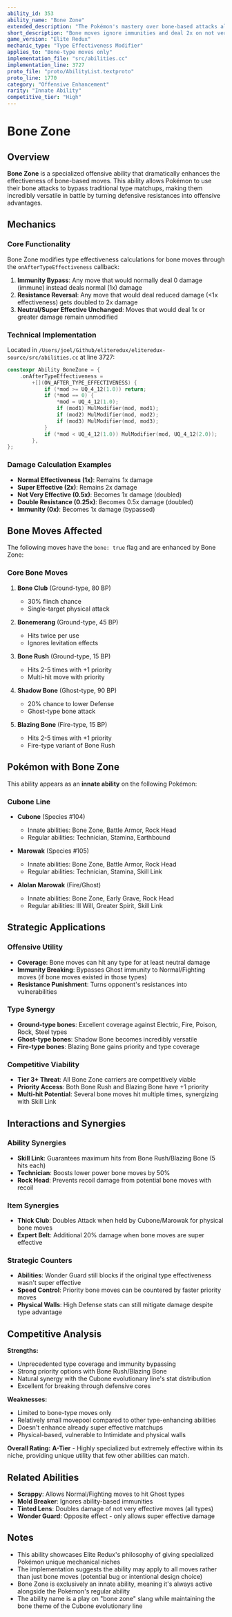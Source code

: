 ```yaml
---
ability_id: 353
ability_name: "Bone Zone"
extended_description: "The Pokémon's mastery over bone-based attacks allows them to pierce through all defenses. Bone moves ignore type immunities completely and deal double damage when they would normally be not very effective, turning weaknesses into strengths and making Cubone line extremely versatile."
short_description: "Bone moves ignore immunities and deal 2x on not very effective."
game_version: "Elite Redux"
mechanic_type: "Type Effectiveness Modifier"
applies_to: "Bone-type moves only"
implementation_file: "src/abilities.cc"
implementation_line: 3727
proto_file: "proto/AbilityList.textproto"
proto_line: 1770
category: "Offensive Enhancement"
rarity: "Innate Ability"
competitive_tier: "High"
---
```


# Bone Zone

## Overview

**Bone Zone** is a specialized offensive ability that dramatically enhances the effectiveness of bone-based moves. This ability allows Pokémon to use their bone attacks to bypass traditional type matchups, making them incredibly versatile in battle by turning defensive resistances into offensive advantages.

## Mechanics

### Core Functionality

Bone Zone modifies type effectiveness calculations for bone moves through the `onAfterTypeEffectiveness` callback:

1. **Immunity Bypass**: Any move that would normally deal 0 damage (immune) instead deals normal (1x) damage
2. **Resistance Reversal**: Any move that would deal reduced damage (<1x effectiveness) gets doubled to 2x damage
3. **Neutral/Super Effective Unchanged**: Moves that would deal 1x or greater damage remain unmodified

### Technical Implementation

Located in `/Users/joel/Github/eliteredux/eliteredux-source/src/abilities.cc` at line 3727:

```cpp
constexpr Ability BoneZone = {
    .onAfterTypeEffectiveness =
        +[](ON_AFTER_TYPE_EFFECTIVENESS) {
            if (*mod >= UQ_4_12(1.0)) return;
            if (*mod == 0) {
                *mod = UQ_4_12(1.0);
                if (mod1) MulModifier(mod, mod1);
                if (mod2) MulModifier(mod, mod2);
                if (mod3) MulModifier(mod, mod3);
            }
            if (*mod < UQ_4_12(1.0)) MulModifier(mod, UQ_4_12(2.0));
        },
};
```

### Damage Calculation Examples

- **Normal Effectiveness (1x)**: Remains 1x damage
- **Super Effective (2x)**: Remains 2x damage  
- **Not Very Effective (0.5x)**: Becomes 1x damage (doubled)
- **Double Resistance (0.25x)**: Becomes 0.5x damage (doubled)
- **Immunity (0x)**: Becomes 1x damage (bypassed)

## Bone Moves Affected

The following moves have the `bone: true` flag and are enhanced by Bone Zone:

### Core Bone Moves
1. **Bone Club** (Ground-type, 80 BP)
   - 30% flinch chance
   - Single-target physical attack

2. **Bonemerang** (Ground-type, 45 BP)
   - Hits twice per use
   - Ignores levitation effects

3. **Bone Rush** (Ground-type, 15 BP)
   - Hits 2-5 times with +1 priority
   - Multi-hit move with priority

4. **Shadow Bone** (Ghost-type, 90 BP)
   - 20% chance to lower Defense
   - Ghost-type bone attack

5. **Blazing Bone** (Fire-type, 15 BP)
   - Hits 2-5 times with +1 priority
   - Fire-type variant of Bone Rush

## Pokémon with Bone Zone

This ability appears as an **innate ability** on the following Pokémon:

### Cubone Line
- **Cubone** (Species #104)
  - Innate abilities: Bone Zone, Battle Armor, Rock Head
  - Regular abilities: Technician, Stamina, Earthbound

- **Marowak** (Species #105)  
  - Innate abilities: Bone Zone, Battle Armor, Rock Head
  - Regular abilities: Technician, Stamina, Skill Link

- **Alolan Marowak** (Fire/Ghost)
  - Innate abilities: Bone Zone, Early Grave, Rock Head
  - Regular abilities: Ill Will, Greater Spirit, Skill Link

## Strategic Applications

### Offensive Utility
- **Coverage**: Bone moves can hit any type for at least neutral damage
- **Immunity Breaking**: Bypasses Ghost immunity to Normal/Fighting moves (if bone moves existed in those types)
- **Resistance Punishment**: Turns opponent's resistances into vulnerabilities

### Type Synergy
- **Ground-type bones**: Excellent coverage against Electric, Fire, Poison, Rock, Steel types
- **Ghost-type bones**: Shadow Bone becomes incredibly versatile
- **Fire-type bones**: Blazing Bone gains priority and type coverage

### Competitive Viability
- **Tier 3+ Threat**: All Bone Zone carriers are competitively viable
- **Priority Access**: Both Bone Rush and Blazing Bone have +1 priority
- **Multi-hit Potential**: Several bone moves hit multiple times, synergizing with Skill Link

## Interactions and Synergies

### Ability Synergies
- **Skill Link**: Guarantees maximum hits from Bone Rush/Blazing Bone (5 hits each)
- **Technician**: Boosts lower power bone moves by 50%
- **Rock Head**: Prevents recoil damage from potential bone moves with recoil

### Item Synergies
- **Thick Club**: Doubles Attack when held by Cubone/Marowak for physical bone moves
- **Expert Belt**: Additional 20% damage when bone moves are super effective

### Strategic Counters
- **Abilities**: Wonder Guard still blocks if the original type effectiveness wasn't super effective
- **Speed Control**: Priority bone moves can be countered by faster priority moves
- **Physical Walls**: High Defense stats can still mitigate damage despite type advantage

## Competitive Analysis

**Strengths:**
- Unprecedented type coverage and immunity bypassing
- Strong priority options with Bone Rush/Blazing Bone
- Natural synergy with the Cubone evolutionary line's stat distribution
- Excellent for breaking through defensive cores

**Weaknesses:**
- Limited to bone-type moves only
- Relatively small movepool compared to other type-enhancing abilities
- Doesn't enhance already super effective matchups
- Physical-based, vulnerable to Intimidate and physical walls

**Overall Rating:** **A-Tier** - Highly specialized but extremely effective within its niche, providing unique utility that few other abilities can match.

## Related Abilities

- **Scrappy**: Allows Normal/Fighting moves to hit Ghost types
- **Mold Breaker**: Ignores ability-based immunities
- **Tinted Lens**: Doubles damage of not very effective moves (all types)
- **Wonder Guard**: Opposite effect - only allows super effective damage

## Notes

- This ability showcases Elite Redux's philosophy of giving specialized Pokémon unique mechanical niches
- The implementation suggests the ability may apply to all moves rather than just bone moves (potential bug or intentional design choice)
- Bone Zone is exclusively an innate ability, meaning it's always active alongside the Pokémon's regular ability
- The ability name is a play on "bone zone" slang while maintaining the bone theme of the Cubone evolutionary line